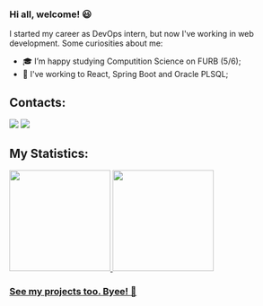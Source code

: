### Hi all, welcome! :smiley:

  I started my career as DevOps intern, but now I've working in web development. Some curiosities about me:

- :mortar_board: I’m happy studying Computition Science on FURB (5/6);
- :triangular_flag_on_post: I've working to React, Spring Boot and Oracle PLSQL;

## Contacts:

<div>
<a href="[https://instagram.com/seu-usuário-instagram-aqui](https://www.instagram.com/eu_joao.rodrigues/)" target="_blank"><img loading="lazy" src="https://img.shields.io/badge/-Instagram-%23E4405F?style=for-the-badge&logo=instagram&logoColor=white" target="_blank"></a>
<a href="https://www.linkedin.com/in/joão-victor-rodrigues-b750b0228" target="_blank"><img loading="lazy" src="https://img.shields.io/badge/-LinkedIn-%230077B5?style=for-the-badge&logo=linkedin&logoColor=white" target="_blank"></a>   
</div>

## My Statistics:

<div>
<a href="[https://github.com/seu-usuário-aqui](https://github.com/JoaoRodrigues-JR)">
<img loading="lazy" height="180em" src="https://github-readme-stats.vercel.app/api/top-langs/?username=JoaoRodrigues-JR&layout=compact&langs_count=7&theme=dracula"/>
<img loading="lazy" height="180em" src="https://github-readme-stats.vercel.app/api?username=JoaoRodrigues-JR&show_icons=true&theme=dracula&include_all_commits=true&count_private=true"/>
</div>

### See my projects too. Byee! :wave:
